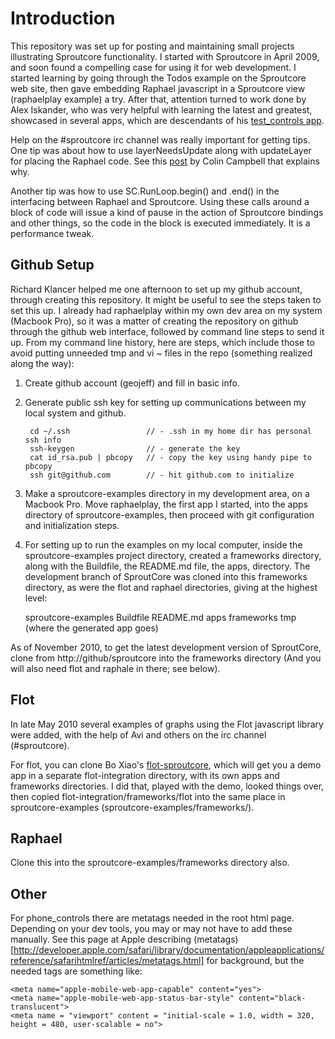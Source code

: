 Introduction
============

This repository was set up for posting and maintaining small projects illustrating
Sproutcore functionality. I started with Sproutcore in April 2009, and soon
found a compelling case for using it for web development. I started learning by
going through the Todos example on the Sproutcore web site, then gave embedding
Raphael javascript in a Sproutcore view (raphaelplay example) a try. After that,
attention turned to work done by Alex Iskander, who was very helpful with learning 
the latest and greatest, showcased in several apps, which are descendants of his 
[test_controls app](http://create.tpsitulsa.com/sc/test_controls.html).

Help on the #sproutcore irc channel was really important for getting tips.  One
tip was about how to use layerNeedsUpdate along with updateLayer for placing the
Raphael code.  See this [post](http://colincodes.tumblr.com/post/512234561/sproutcore-and-flot)
by Colin Campbell that explains why.

Another tip was how to use SC.RunLoop.begin() and .end() in the interfacing 
between Raphael and Sproutcore. Using these calls around a block of code will
issue a kind of pause in the action of Sproutcore bindings and other things,
so the code in the block is executed immediately. It is a performance tweak.

Github Setup
------------

Richard Klancer helped me one afternoon to set up my github account, 
through creating this repository.  It might be useful to see the steps taken
to set this up.  I already had raphaelplay within my own dev area on my system
(Macbook Pro), so it was a matter of creating the repository on github through
the github web interface, followed by command line steps to send it up. From 
my command line history, here are steps, which include those to avoid putting
unneeded tmp and vi ~ files in the repo (something realized along the way):

1. Create github account (geojeff) and fill in basic info.
2. Generate public ssh key for setting up communications between my local
   system and github.

        cd ~/.ssh                 // - .ssh in my home dir has personal ssh info
        ssh-keygen                // - generate the key
        cat id_rsa.pub | pbcopy   // - copy the key using handy pipe to pbcopy
        ssh git@github.com        // - hit github.com to initialize

3. Make a sproutcore-examples directory in my development area, on a Macbook Pro. 
   Move raphaelplay, the first app I started, into the apps directory of 
   sproutcore-examples, then proceed with git configuration and initialization steps.

4. For setting up to run the examples on my local computer, inside the
   sproutcore-examples project directory, created a frameworks directory, along
   with the Buildfile, the README.md file, the apps, directory. The development
   branch of SproutCore was cloned into this frameworks directory, as were the
   flot and raphael directories, giving at the highest level:

   sproutcore-examples
       Buildfile
       README.md
       apps
       frameworks
       tmp (where the generated app goes)

  As of November 2010, to get the latest development version of SproutCore,
  clone from http://github/sproutcore into the frameworks directory (And
  you will also need flot and raphale in there; see below).

Flot
----

In late May 2010 several examples of graphs using the Flot javascript library were
added, with the help of Avi and others  on the irc channel (#sproutcore).

For flot, you can clone Bo Xiao's [flot-sproutcore](http://github.com/imxiaobo/flot-sproutcore), which will
get you a demo app in a separate flot-integration directory, with its own apps
and frameworks directories. I did that, played with the demo, looked things
over, then copied flot-integration/frameworks/flot into the same place in
sproutcore-examples (sproutcore-examples/frameworks/). 
  
Raphael
-------

Clone this into the sproutcore-examples/frameworks directory also.

Other
-----

For phone_controls there are metatags needed in the root html page. Depending on your dev
tools, you may or may not have to add these manually. See this page at Apple describing
(metatags)[http://developer.apple.com/safari/library/documentation/appleapplications/reference/safarihtmlref/articles/metatags.html] for background, but the needed tags are
something like:

    <meta name="apple-mobile-web-app-capable" content="yes">
    <meta name="apple-mobile-web-app-status-bar-style" content="black-translucent">
    <meta name = "viewport" content = "initial-scale = 1.0, width = 320, height = 480, user-scalable = no">

